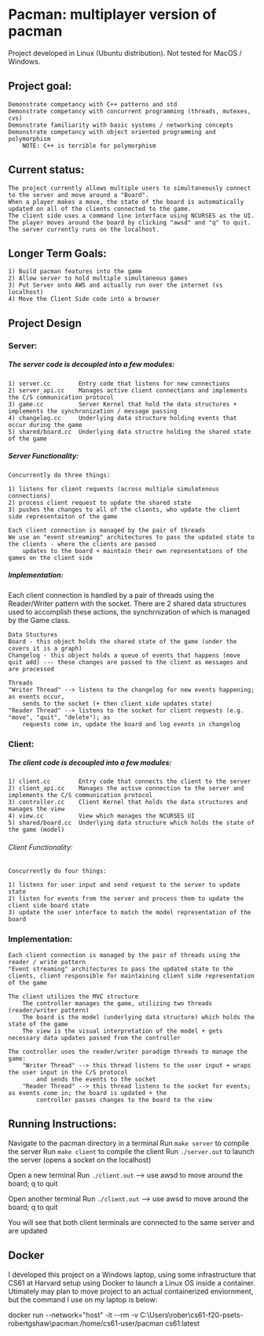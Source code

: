 # Pacman: multiplayer version of pacman
Project developed in Linux (Ubuntu distribution). Not tested for MacOS / Windows.

## Project goal:
    Demonstrate competancy with C++ patterns and std
    Demonstrate competancy with concurrent programming (threads, mutexes, cvs)
    Demonstrate familiarity with basic systems / networking concepts 
    Demonstrate competancy with object oriented programming and polymorphism
        NOTE: C++ is terrible for polymorphism

## Current status:
    The project currently allows multiple users to simultaneously connect to the server and move around a "Board". 
    When a player makes a move, the state of the board is automatically updated on all of the clients connected to the game. 
    The client side uses a command line interface using NCURSES as the UI. 
    The player moves around the board by clicking "awsd" and "q" to quit. 
    The server currently runs on the localhost.

## Longer Term Goals:
    1) Build pacman features into the game
    2) Allow server to hold multiple simultaneous games
    3) Put Server onto AWS and actually run over the internet (vs localhost) 
    4) Move the Client Side code into a browser

## Project Design
### Server:
##### The server code is decoupled into a few modules:
    1) server.cc        Entry code that listens for new connections
    2) server_api.cc    Manages active client connections and implements the C/S communication protocol
    3) game.cc          Server Kernel that hold the data structures + implements the synchronization / message passing
    4) changelog.cc     Underlying data structure holding events that occur during the game
    5) shared/board.cc  Underlying data structre holding the shared state of the game

##### Server Functionality:
    Concurrently do three things:
    
    1) listens for client requests (across multiple simulatenous connections)
    2) process client request to update the shared state
    3) pushes the changes to all of the clients, who update the client side representaiton of the game
    
    Each client connection is managed by the pair of threads
    We use an "event streaming" architectures to pass the updated state to the clients - where the clients are passed
        updates to the board + maintain their own representations of the games on the client side

##### Implementation:
Each client connection is handled by a pair of threads using the Reader/Writer pattern with the socket. There are 2 shared data structures used to accomplish these actions, the synchrnization of which is managed by the Game class.
    
    Data Stuctures
    Board - this object holds the shared state of the game (under the covers it is a graph)
    Changelog - this object holds a queue of events that happens (move quit add) --- these changes are passed to the client as messages and are processed

    Threads 
    "Writer Thread" --> listens to the changelog for new events happening; as events occur, 
        sends to the socket (+ then client side updates state)
    "Reader Thread" --> listens to the socket for client requests (e.g. "move", "quit", "delete"); as 
        requests come in, update the board and log events in changelog

### Client:
##### The client code is decoupled into a few modules:
    1) client.cc        Entry code that connects the client to the server
    2) client_api.cc    Manages the active connection to the server and implements the C/S communication protocol
    3) controller.cc    Client Kernel that holds the data structures and manages the view
    4) view.cc          View which manages the NCURSES UI
    5) shared/board.cc  Underlying data structure which holds the state of the game (model)

###### Client Functionality:
    Concurrently do four things:
    
    1) listens for user input and send request to the server to update state
    2) listen for events from the server and process them to update the client side board state 
    3) update the user interface to match the model representation of the board

### Implementation:
    Each client connection is managed by the pair of threads using the reader / write pattern
    "Event streaming" architectures to pass the updated state to the clients, client responsible for maintaining client side representation of the game

    The client utilizes the MVC structure
        The controller manages the game, utilizing two threads (reader/writer pattern)
        The board is the model (underlying data structure) which holds the state of the game
        The view is the visual interpretation of the model + gets necessary data updates passed from the controller

    The controller uses the reader/writer paradigm threads to manage the game:
        "Writer Thread" --> this thread listens to the user input + wraps the user input in the C/S protocol 
            and sends the events to the socket
        "Reader Thread" --> this thread listens to the socket for events; as events come in; the board is updated + the 
            controller passes changes to the board to the view 
            
## Running Instructions:
Navigate to the pacman directory in a terminal
    Run `make server` to compile the server
    Run `make client` to compile the client
    Run `./server.out` to launch the server (opens a socket on the localhost)

Open a new terminal
    Run `./client.out` --> use awsd to move around the board; q to quit

Open another terminal
    Run `./client.out` --> use awsd to move around the board; q to quit


You will see that both client terminals are connected to the same server and are updated

## Docker
I developed this project on a Windows laptop, using some infrastructure that CS61 at Harvard setup using Docker to launch a Linux OS inside a container. Utimately may plan to move project to an actual containerized enviornment, but the command I use on my laptop is below:

docker run --network="host" -it --rm -v C:\Users\rober\cs61-f20-psets-robertgshaw\pacman:/home/cs61-user/pacman cs61:latest
